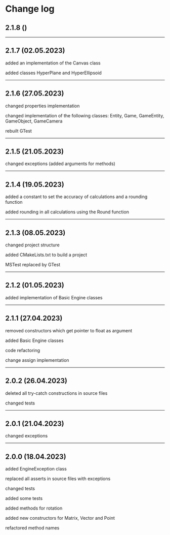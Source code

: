 # Change log

## 2.1.8 ()


---

## 2.1.7 (02.05.2023)

added an implementation of the Canvas class

added classes HyperPlane and HyperEllipsoid

---

## 2.1.6 (27.05.2023)

changed properties implementation

changed implementation of the following classes: Entity, Game, GameEntity, GameObject, GameCamera

rebuilt GTest

---

## 2.1.5 (21.05.2023)

changed exceptions (added arguments for methods)

---

## 2.1.4 (19.05.2023)

added a constant to set the accuracy of calculations and a rounding function

added rounding in all calculations using the Round function

---

## 2.1.3 (08.05.2023)

changed project structure

added CMakeLists.txt to build a project

MSTest replaced by GTest

---

## 2.1.2 (01.05.2023)

added implementation of Basic Engine classes

---

## 2.1.1 (27.04.2023)

removed constructors which get pointer to float as argument

added Basic Engine classes

code refactoring

change assign implementation

---

## 2.0.2 (26.04.2023)

deleted all try-catch constructions in source files

changed tests

---

## 2.0.1 (21.04.2023)

changed exceptions

---

## 2.0.0 (18.04.2023)

added EngineException class

replaced all asserts in source files with exceptions

changed tests

added some tests

added methods for rotation

added new constructors for Matrix, Vector and Point

refactored method names
